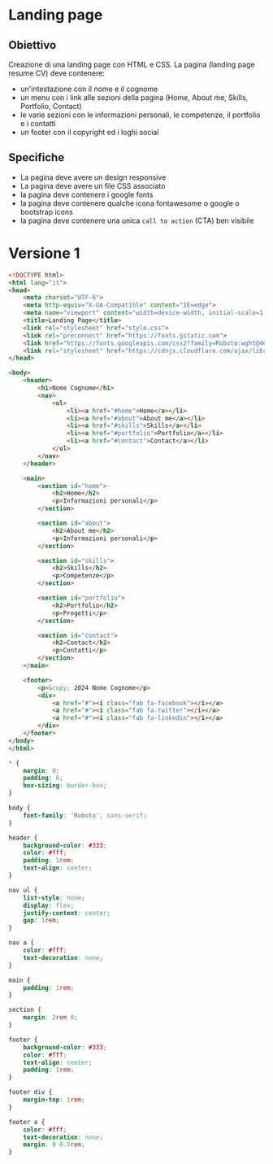 # Landing page
## Obiettivo

Creazione di una landing page con HTML e CSS.
La pagina (landing page resume CV) deve contenere:

- un'intestazione con il nome e il cognome
- un menu con i link alle sezioni della pagina (Home, About me, Skills, Portfolio, Contact)
- le varie sezioni con le informazioni personali, le competenze, il portfolio e i contatti
- un footer con il copyright ed i loghi social

## Specifiche

- La pagina deve avere un design responsive
- La pagina deve avere un file CSS associato
- la pagina deve contenere i google fonts
- la pagina deve contenere qualche icona fontawesome o google o bootstrap icons
- la pagina deve contenere una unica `call to action` (CTA) ben visibile

# Versione 1

```html
<!DOCTYPE html>
<html lang="it">
<head>
    <meta charset="UTF-8">
    <meta http-equiv="X-UA-Compatible" content="IE=edge">
    <meta name="viewport" content="width=device-width, initial-scale=1.0">
    <title>Landing Page</title>
    <link rel="stylesheet" href="style.css">
    <link rel="preconnect" href="https://fonts.gstatic.com">
    <link href="https://fonts.googleapis.com/css2?family=Roboto:wght@400;700&display=swap" rel="stylesheet">
    <link rel="stylesheet" href="https://cdnjs.cloudflare.com/ajax/libs/font-awesome/5.15.4/css/all.min.css">
</head>

<body>
    <header>
        <h1>Nome Cognome</h1>
        <nav>
            <ul>
                <li><a href="#home">Home</a></li>
                <li><a href="#about">About me</a></li>
                <li><a href="#skills">Skills</a></li>
                <li><a href="#portfolio">Portfolio</a></li>
                <li><a href="#contact">Contact</a></li>
            </ul>
        </nav>
    </header>

    <main>
        <section id="home">
            <h2>Home</h2>
            <p>Informazioni personali</p>
        </section>

        <section id="about">
            <h2>About me</h2>
            <p>Informazioni personali</p>
        </section>

        <section id="skills">
            <h2>Skills</h2>
            <p>Competenze</p>
        </section>

        <section id="portfolio">
            <h2>Portfolio</h2>
            <p>Progetti</p>
        </section>

        <section id="contact">
            <h2>Contact</h2>
            <p>Contatti</p>
        </section>
    </main>

    <footer>
        <p>&copy; 2024 Nome Cognome</p>
        <div>
            <a href="#"><i class="fab fa-facebook"></i></a>
            <a href="#"><i class="fab fa-twitter"></i></a>
            <a href="#"><i class="fab fa-linkedin"></i></a>
        </div>
    </footer>
</body>
</html>
```

```css
* {
    margin: 0;
    padding: 0;
    box-sizing: border-box;
}

body {
    font-family: 'Roboto', sans-serif;
}

header {
    background-color: #333;
    color: #fff;
    padding: 1rem;
    text-align: center;
}

nav ul {
    list-style: none;
    display: flex;
    justify-content: center;
    gap: 1rem;
}

nav a {
    color: #fff;
    text-decoration: none;
}

main {
    padding: 1rem;
}

section {
    margin: 2rem 0;
}

footer {
    background-color: #333;
    color: #fff;
    text-align: center;
    padding: 1rem;
}

footer div {
    margin-top: 1rem;
}

footer a {
    color: #fff;
    text-decoration: none;
    margin: 0 0.5rem;
}
```